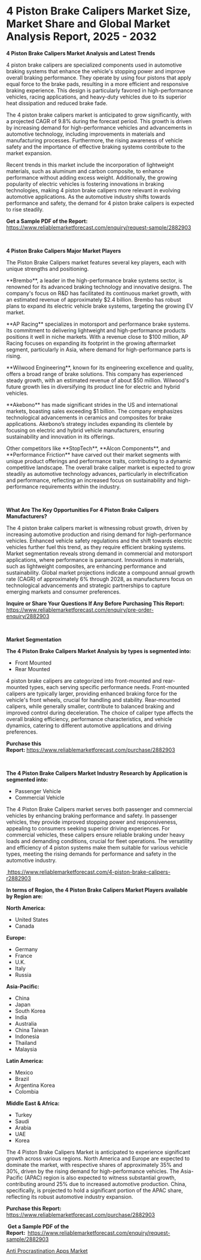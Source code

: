 <p><h1>4 Piston Brake Calipers Market Size, Market Share and Global Market Analysis Report, 2025 - 2032</h1></p><p><strong>4 Piston Brake Calipers Market Analysis and Latest Trends</strong></p>
<p><p>4 piston brake calipers are specialized components used in automotive braking systems that enhance the vehicle's stopping power and improve overall braking performance. They operate by using four pistons that apply equal force to the brake pads, resulting in a more efficient and responsive braking experience. This design is particularly favored in high-performance vehicles, racing applications, and heavy-duty vehicles due to its superior heat dissipation and reduced brake fade.</p><p>The 4 piston brake calipers market is anticipated to grow significantly, with a projected CAGR of 9.8% during the forecast period. This growth is driven by increasing demand for high-performance vehicles and advancements in automotive technology, including improvements in materials and manufacturing processes. Furthermore, the rising awareness of vehicle safety and the importance of effective braking systems contribute to the market expansion.</p><p>Recent trends in this market include the incorporation of lightweight materials, such as aluminum and carbon composite, to enhance performance without adding excess weight. Additionally, the growing popularity of electric vehicles is fostering innovations in braking technologies, making 4 piston brake calipers more relevant in evolving automotive applications. As the automotive industry shifts towards performance and safety, the demand for 4 piston brake calipers is expected to rise steadily.</p></p>
<p><strong>Get a Sample PDF of the Report:&nbsp;</strong> <a href="https://www.reliablemarketforecast.com/enquiry/request-sample/2882903?utm_campaign=2325&utm_medium=2&utm_source=Github&utm_content=ia&utm_term=13032025&utm_id=4-piston-brake-calipers">https://www.reliablemarketforecast.com/enquiry/request-sample/2882903</a></p>
<p>&nbsp;</p>
<p><strong>4 Piston Brake Calipers Major Market Players</strong></p>
<p><p>The Piston Brake Calipers market features several key players, each with unique strengths and positioning. </p><p>**Brembo**, a leader in the high-performance brake systems sector, is renowned for its advanced braking technology and innovative designs. The company's focus on R&D has facilitated its continuous market growth, with an estimated revenue of approximately $2.4 billion. Brembo has robust plans to expand its electric vehicle brake systems, targeting the growing EV market.</p><p>**AP Racing** specializes in motorsport and performance brake systems. Its commitment to delivering lightweight and high-performance products positions it well in niche markets. With a revenue close to $100 million, AP Racing focuses on expanding its footprint in the growing aftermarket segment, particularly in Asia, where demand for high-performance parts is rising.</p><p>**Wilwood Engineering**, known for its engineering excellence and quality, offers a broad range of brake solutions. This company has experienced steady growth, with an estimated revenue of about $50 million. Wilwood's future growth lies in diversifying its product line for electric and hybrid vehicles.</p><p>**Akebono** has made significant strides in the US and international markets, boasting sales exceeding $1 billion. The company emphasizes technological advancements in ceramics and composites for brake applications. Akebono’s strategy includes expanding its clientele by focusing on electric and hybrid vehicle manufacturers, ensuring sustainability and innovation in its offerings.</p><p>Other competitors like **StopTech**, **Alcon Components**, and **Performance Friction** have carved out their market segments with unique product offerings and performance traits, contributing to a dynamic competitive landscape. The overall brake caliper market is expected to grow steadily as automotive technology advances, particularly in electrification and performance, reflecting an increased focus on sustainability and high-performance requirements within the industry.</p></p>
<p>&nbsp;</p>
<p><strong>What Are The Key Opportunities For 4 Piston Brake Calipers Manufacturers?</strong></p>
<p><p>The 4 piston brake calipers market is witnessing robust growth, driven by increasing automotive production and rising demand for high-performance vehicles. Enhanced vehicle safety regulations and the shift towards electric vehicles further fuel this trend, as they require efficient braking systems. Market segmentation reveals strong demand in commercial and motorsport applications, where performance is paramount. Innovations in materials, such as lightweight composites, are enhancing performance and sustainability. Global market projections indicate a compound annual growth rate (CAGR) of approximately 6% through 2028, as manufacturers focus on technological advancements and strategic partnerships to capture emerging markets and consumer preferences.</p></p>
<p><strong>Inquire or Share Your Questions If Any Before Purchasing This Report:</strong> <a href="https://www.reliablemarketforecast.com/enquiry/pre-order-enquiry/2882903?utm_campaign=2325&utm_medium=2&utm_source=Github&utm_content=ia&utm_term=13032025&utm_id=4-piston-brake-calipers">https://www.reliablemarketforecast.com/enquiry/pre-order-enquiry/2882903</a></p>
<p>&nbsp;</p>
<p><strong>Market Segmentation</strong></p>
<p><strong>The 4 Piston Brake Calipers Market Analysis by types is segmented into:</strong></p>
<p><ul><li>Front Mounted</li><li>Rear Mounted</li></ul></p>
<p><p>4 piston brake calipers are categorized into front-mounted and rear-mounted types, each serving specific performance needs. Front-mounted calipers are typically larger, providing enhanced braking force for the vehicle's front wheels, crucial for handling and stability. Rear-mounted calipers, while generally smaller, contribute to balanced braking and improved control during deceleration. The choice of caliper type affects the overall braking efficiency, performance characteristics, and vehicle dynamics, catering to different automotive applications and driving preferences.</p></p>
<p><strong>Purchase this Report:&nbsp;</strong><a href="https://www.reliablemarketforecast.com/purchase/2882903?utm_campaign=2325&utm_medium=2&utm_source=Github&utm_content=ia&utm_term=13032025&utm_id=4-piston-brake-calipers">https://www.reliablemarketforecast.com/purchase/2882903</a></p>
<p>&nbsp;</p>
<p><strong>The 4 Piston Brake Calipers Market Industry Research by Application is segmented into:</strong></p>
<p><ul><li>Passenger Vehicle</li><li>Commercial Vehicle</li></ul></p>
<p><p>The 4 Piston Brake Calipers market serves both passenger and commercial vehicles by enhancing braking performance and safety. In passenger vehicles, they provide improved stopping power and responsiveness, appealing to consumers seeking superior driving experiences. For commercial vehicles, these calipers ensure reliable braking under heavy loads and demanding conditions, crucial for fleet operations. The versatility and efficiency of 4 piston systems make them suitable for various vehicle types, meeting the rising demands for performance and safety in the automotive industry.</p></p>
<p><a href="https://www.reliablemarketforecast.com/4-piston-brake-calipers-r2882903?utm_campaign=2325&utm_medium=2&utm_source=Github&utm_content=ia&utm_term=13032025&utm_id=4-piston-brake-calipers">&nbsp;https://www.reliablemarketforecast.com/4-piston-brake-calipers-r2882903</a></p>
<p><strong>In terms of Region, the 4 Piston Brake Calipers Market Players available by Region are:</strong></p>
<p>
    <p> <strong> North America: </strong>
        <ul>
            <li>United States</li>
            <li>Canada</li>
        </ul>
        </p> 
    <p> <strong> Europe: </strong>
        <ul>
            <li>Germany</li>
            <li>France</li>
            <li>U.K.</li>
            <li>Italy</li>
            <li>Russia</li>
        </ul>
        </p> 
    <p> <strong> Asia-Pacific: </strong>
        <ul>
            <li>China</li>
            <li>Japan</li>
            <li>South Korea</li>
            <li>India</li>
            <li>Australia</li>
            <li>China Taiwan</li>
            <li>Indonesia</li>
            <li>Thailand</li>
            <li>Malaysia</li>
        </ul>
        </p> 
    <p> <strong> Latin America: </strong>
        <ul>
            <li>Mexico</li>
            <li>Brazil</li>
            <li>Argentina Korea</li>
            <li>Colombia</li>
        </ul>
        </p> 
    <p> <strong> Middle East & Africa: </strong>
        <ul>
            <li>Turkey</li>
            <li>Saudi</li>
            <li>Arabia</li>
            <li>UAE</li>
            <li>Korea</li>
        </ul>
    </p>
    </p>
<p><p>The 4 Piston Brake Calipers Market is anticipated to experience significant growth across various regions. North America and Europe are expected to dominate the market, with respective shares of approximately 35% and 30%, driven by the rising demand for high-performance vehicles. The Asia-Pacific (APAC) region is also expected to witness substantial growth, contributing around 25% due to increased automotive production. China, specifically, is projected to hold a significant portion of the APAC share, reflecting its robust automotive industry expansion.</p></p>
<p><strong>Purchase this Report: </strong><a href="https://www.reliablemarketforecast.com/purchase/2882903?utm_campaign=2325&utm_medium=2&utm_source=Github&utm_content=ia&utm_term=13032025&utm_id=4-piston-brake-calipers">https://www.reliablemarketforecast.com/purchase/2882903</a></p>
<p>&nbsp;<strong>Get a Sample PDF of the Report:&nbsp;&nbsp;</strong><a href="https://www.reliablemarketforecast.com/enquiry/request-sample/2882903?utm_campaign=2325&utm_medium=2&utm_source=Github&utm_content=ia&utm_term=13032025&utm_id=4-piston-brake-calipers">https://www.reliablemarketforecast.com/enquiry/request-sample/2882903</a></p>
<p><strong></strong></p>
<p><p><a href="https://github.com/NarcisoFerry/Market-Research-Report-List-1/blob/main/anti-procrastination-apps-market.md?utm_campaign=2325&utm_medium=2&utm_source=Github&utm_content=ia&utm_term=13032025&utm_id=4-piston-brake-calipers">Anti Procrastination Apps Market</a></p></p>
